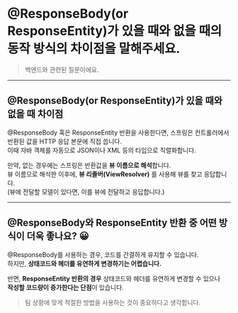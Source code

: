 # @ResponseBody(or ResponseEntity<T>)가 있을 때와 없을 때의 동작 방식의 차이점을 말해주세요.

> 백엔드와 관련된 질문이에요.

---

## @ResponseBody(or ResponseEntity<T>)가 있을 때와 없을 때 차이점

@ResponseBody 혹은 ResponseEntity<T> 반환을 사용한다면, 스프링은 컨트롤러에서 반환된 값을 HTTP 응답 본문에 직접 씁니다.  
이때 자바 객체를 자동으로 JSON이나 XML 등의 타입으로 직렬화합니다.

만약, 없는 경우에는 스프링은 반환값을 **뷰 이름으로 해석**합니다.  
뷰 이름으로 해석한 이후에, **뷰 리졸버(ViewResolver)** 를 사용해 뷰를 찾고 응답합니다.  
(뷰에 전달할 모델이 있다면, 이를 뷰에 전달하고 응답합니다.)

---

## @ResponseBody와 ResponseEntity<T> 반환 중 어떤 방식이 더욱 좋나요? 😀

@ResponseBody를 사용하는 경우, 코드를 간결하게 유지할 수 있습니다.  
하지만, **상태코드와 헤더를 유연하게 변경하기는 어렵습니다.**

반면, **ResponseEntity<T> 반환의 경우** 상태코드와 헤더를 유연하게 변경할 수 있으나  
**작성할 코드량이 증가한다는 단점**이 있습니다.

> 팀 상황에 맞게 적절한 방법을 사용하는 것이 중요하다고 생각합니다.

